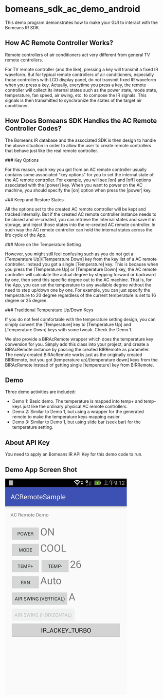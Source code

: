 # bomeans_sdk_ac_demo_android
This demo program demonstrates how to make your GUI to interact with the Bomeans IR SDK.

## How AC Remote Controller Works?
<p>Remote controllers of air conditioners act very different from general TV remote controllers.</p>
<p>For TV remote controller (and the like), pressing a key will transmit a fixed IR waveform. But for typical remote controllers of air conditioners, especially those controllers with LCD display panel, do not transmit fixed IR waveform when you press a key. Actually, everytime you press a key, the remote controller will collect its internal states such as the power state, mode state, temperature, fan speed, air swing, etc. to compose the IR signals. This signals is then transmitted to synchronize the states of the target air conditioner.</p>

## How Does Bomeans SDK Handles the AC Remote Controller Codes?
<p>The Bomeans IR database and the associated SDK is then design to handle the above situation in order to allow the user to create remote controllers that behave just like the real remote controller.</p>
### Key Options
<p>For this reason, each key you got from an AC remote controller usually contains some associated "key options" for you to set the internal state of the AC remote controller. For example, you will see [on] and [off] options associated with the [power] key. When you want to power on the AC machine, you should specify the [on] option when press the [power] key.</p>
### Keep and Restore States
<p>All the options set to the created AC remote controller will be kept and tracked internally. But if the created AC remote controller instance needs to be closed and re-created, you can retrieve the internal states and save it in storage, and inject those states into the re-created AC remote controller. In such way the AC remote controller can hold the internal states across the life cycle of the App.</p>
### More on the Temperature Setting
<p>However, you might still feel confusing such as you do not get a [Temperature Up]/[Temperature Down] key from the key list of a AC remote controller. Instead you got a single [Temperature] key. This is because when you press the [Temperature Up] or [Temperature Down] key, the AC remote controller will calculate the actual degree by stepping forward or backward by one, then send this specific degree out to the AC machine. That is, for the App, you can set the temperature to any available degree without the need to step up/down one by one. For example, you can just specify the temperature to 20 degree regardless of the current temperature is set to 16 degree or 25 degree.</p>
### Traditional Temperature Up/Down Keys
<p>If you do not feel comfortable with the temperature setting design, you can simply convert the [Temperature] key to [Temperature Up] and [Temperature Down] keys with some tweak. Check the Demo 1.</p>
<p>We also provide a BIRAcRemote wrapper which does the temperature key conversion for you. Simply add this class into your project, and create a BIRAcRemote instance by passing the created BIRRemote as parameter. The newly created BIRAcRemote works just as the originally created BIRRemote, but you got [temperature up]/[temperature down] keys from the BIRAcRemote instead of getting single [temperature] key from BIRRemote.</p>

## Demo
Three demo activities are included:
* Demo 1: Basic demo. The temperature is mapped into temp+ and temp- keys just like the ordinary physical AC remote controllers.
* Demo 2: Similar to Demo 1, but using a wrapper for the generated remote to make the temperature keys mapping easier.
* Demo 3: Similar to Demo 1, but using slide bar (seek bar) for the temperature setting.

## About API Key
You need to apply an Bomeans IR API Key for this demo code to run.

## Demo App Screen Shot
<img src="screenshot.jpg" width="400">
